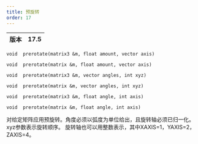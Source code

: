 ```yaml
---
title: 预旋转
order: 17
---
```

| 版本 | 17.5 |
| --- | --- |

`void  prerotate(matrix3 &m, float amount, vector axis)`

`void  prerotate(matrix &m, float amount, vector axis)`

`void  prerotate(matrix3 &m, vector angles, int xyz)`

`void  prerotate(matrix &m, vector angles, int xyz)`

`void  prerotate(matrix3 &m, float angle, int axis)`

`void  prerotate(matrix &m, float angle, int axis)`

对给定矩阵应用预旋转。角度必须以弧度为单位给出，且旋转轴必须已归一化。xyz参数表示旋转顺序。
旋转轴也可以用整数表示，其中XAXIS=1，YAXIS=2，ZAXIS=4。